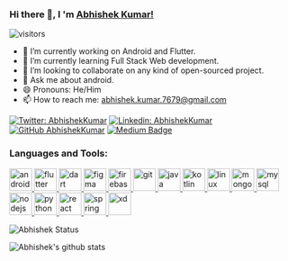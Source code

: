 ### Hi there 👋, I 'm [Abhishek Kumar!](http://www.abhishekkumar.me)

![visitors](https://visitor-badge.laobi.icu/badge?page_id=imabhishekkumar.imabhishekkumar)

- 🔭 I’m currently working on Android and Flutter.
- 🌱 I’m currently learning Full Stack Web development.
- 👯 I’m looking to collaborate on any kind of open-sourced project.
- 💬 Ask me about android.
- 😄 Pronouns: He/Him
- 📫 How to reach me: abhishek.kumar.7679@gmail.com

[![Twitter: AbhishekKumar](https://img.shields.io/twitter/follow/_abhishekkumarr?style=social)](https://twitter.com/_abhishekkumarr)
[![Linkedin: AbhishekKumar](https://img.shields.io/badge/-abhishekkumar01-blue?style=flat-square&logo=Linkedin&logoColor=white&link=https://www.linkedin.com/in/abhishekkumar01/)](https://www.linkedin.com/in/abhishekkumar01/)
[![GitHub AbhishekKumar](https://img.shields.io/github/followers/imabhishekkumar?label=follow&style=social)](https://github.com/imabhishekkumar)
[![Medium Badge](http://img.shields.io/badge/-@imabhishekkumar-1ca0f1?style=social&logo=Medium&logoColor=black&link=https://medium.com/@imabhishekkumar)](https://medium.com/@imabhishekkumar)<br/>


<h3 align="left">Languages and Tools:</h3>
<p align="left"> <a href="https://developer.android.com" target="_blank"> <img src="https://devicons.github.io/devicon/devicon.git/icons/android/android-original-wordmark.svg" alt="android" width="40" height="40"/><a href="https://flutter.dev" target="_blank"> <img src="https://www.vectorlogo.zone/logos/flutterio/flutterio-icon.svg" alt="flutter" width="40" height="40"/> </a>  <a href="https://dart.dev" target="_blank"> <img src="https://www.vectorlogo.zone/logos/dartlang/dartlang-icon.svg" alt="dart" width="40" height="40"/> </a> <a href="https://www.figma.com/" target="_blank"> <img src="https://www.vectorlogo.zone/logos/figma/figma-icon.svg" alt="figma" width="40" height="40"/> </a> <a href="https://firebase.google.com/" target="_blank"> <img src="https://www.vectorlogo.zone/logos/firebase/firebase-icon.svg" alt="firebase" width="40" height="40"/> </a>  </a> <a href="https://git-scm.com/" target="_blank"> <img src="https://www.vectorlogo.zone/logos/git-scm/git-scm-icon.svg" alt="git" width="40" height="40"/> </a> <a href="https://www.java.com" target="_blank"> <img src="https://devicons.github.io/devicon/devicon.git/icons/java/java-original-wordmark.svg" alt="java" width="40" height="40"/> </a> <a href="https://kotlinlang.org" target="_blank"> <img src="https://www.vectorlogo.zone/logos/kotlinlang/kotlinlang-icon.svg" alt="kotlin" width="40" height="40"/> </a> <a href="https://www.linux.org/" target="_blank"> <img src="https://devicons.github.io/devicon/devicon.git/icons/linux/linux-original.svg" alt="linux" width="40" height="40"/> </a> <a href="https://www.mongodb.com/" target="_blank"> <img src="https://devicons.github.io/devicon/devicon.git/icons/mongodb/mongodb-original-wordmark.svg" alt="mongodb" width="40" height="40"/> </a> <a href="https://www.mysql.com/" target="_blank"> <img src="https://devicons.github.io/devicon/devicon.git/icons/mysql/mysql-original-wordmark.svg" alt="mysql" width="40" height="40"/> </a> <a href="https://nodejs.org" target="_blank"> <img src="https://devicons.github.io/devicon/devicon.git/icons/nodejs/nodejs-original-wordmark.svg" alt="nodejs" width="40" height="40"/> </a> <a href="https://www.python.org" target="_blank"> <img src="https://devicons.github.io/devicon/devicon.git/icons/python/python-original.svg" alt="python" width="40" height="40"/> </a> <a href="https://reactjs.org/" target="_blank"> <img src="https://devicons.github.io/devicon/devicon.git/icons/react/react-original-wordmark.svg" alt="react" width="40" height="40"/> </a> <a href="https://spring.io/" target="_blank"> <img src="https://www.vectorlogo.zone/logos/springio/springio-icon.svg" alt="spring" width="40" height="40"/> </a> <a href="https://www.adobe.com/products/xd.html" target="_blank"> <img src="https://cdn.worldvectorlogo.com/logos/adobe-xd.svg" alt="xd" width="40" height="40"/> </a> </p>

![Abhishek Status](https://github-readme-stats.vercel.app/api/top-langs/?username=imabhishekkumar&hide_langs_below=1&layout=compact)


![Abhishek's github stats](https://github-readme-stats.vercel.app/api?username=imabhishekkumar&show_icons=true&hide_border=true)
